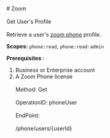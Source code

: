 <br>#     Zoom</br>
<br>Get User's Profile</br>
<br>Retrieve a user's [zoom phone](https://support.zoom.us/hc/en-us/articles/360001297663-Quickstart-Guide-for-Zoom-Phone-Administrators) profile.

**Scopes:** `phone:read`, `phone:read:admin` 


**Prerequisites** :
1. Business or Enterprise account 
2. A Zoom Phone license</br>
<br>Method: Get</br>
<br>OperationID: phoneUser</br>
<br>EndPoint:</br>
<br>/phone/users/{userId}</br>
